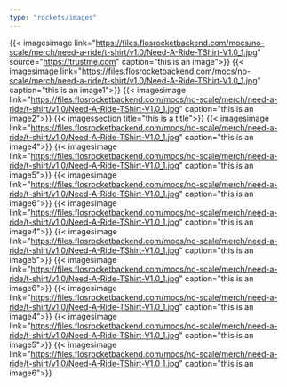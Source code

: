 ```yaml
---
type: "rockets/images"
---
```

<!--
{{< imagesimage link="https://files.flosrocketbackend.com/mocs/no-scale/merch/need-a-ride/t-shirt/v1.0/Need-A-Ride-TShirt-V1.0_1.jpg" source="https://trustme.com" caption="this is an image">}}
{{< imagessection title="this is a title">}}
-->
{{< imagesimage link="https://files.flosrocketbackend.com/mocs/no-scale/merch/need-a-ride/t-shirt/v1.0/Need-A-Ride-TShirt-V1.0_1.jpg" source="https://trustme.com" caption="this is an image">}}
{{< imagesimage link="https://files.flosrocketbackend.com/mocs/no-scale/merch/need-a-ride/t-shirt/v1.0/Need-A-Ride-TShirt-V1.0_1.jpg" caption="this is an image1">}}
{{< imagesimage link="https://files.flosrocketbackend.com/mocs/no-scale/merch/need-a-ride/t-shirt/v1.0/Need-A-Ride-TShirt-V1.0_1.jpg" caption="this is an image2">}}
{{< imagessection title="this is a title">}}
{{< imagesimage link="https://files.flosrocketbackend.com/mocs/no-scale/merch/need-a-ride/t-shirt/v1.0/Need-A-Ride-TShirt-V1.0_1.jpg" caption="this is an image4">}}
{{< imagesimage link="https://files.flosrocketbackend.com/mocs/no-scale/merch/need-a-ride/t-shirt/v1.0/Need-A-Ride-TShirt-V1.0_1.jpg" caption="this is an image5">}}
{{< imagesimage link="https://files.flosrocketbackend.com/mocs/no-scale/merch/need-a-ride/t-shirt/v1.0/Need-A-Ride-TShirt-V1.0_1.jpg" caption="this is an image6">}}
{{< imagesimage link="https://files.flosrocketbackend.com/mocs/no-scale/merch/need-a-ride/t-shirt/v1.0/Need-A-Ride-TShirt-V1.0_1.jpg" caption="this is an image4">}}
{{< imagesimage link="https://files.flosrocketbackend.com/mocs/no-scale/merch/need-a-ride/t-shirt/v1.0/Need-A-Ride-TShirt-V1.0_1.jpg" caption="this is an image5">}}
{{< imagesimage link="https://files.flosrocketbackend.com/mocs/no-scale/merch/need-a-ride/t-shirt/v1.0/Need-A-Ride-TShirt-V1.0_1.jpg" caption="this is an image6">}}
{{< imagesimage link="https://files.flosrocketbackend.com/mocs/no-scale/merch/need-a-ride/t-shirt/v1.0/Need-A-Ride-TShirt-V1.0_1.jpg" caption="this is an image4">}}
{{< imagesimage link="https://files.flosrocketbackend.com/mocs/no-scale/merch/need-a-ride/t-shirt/v1.0/Need-A-Ride-TShirt-V1.0_1.jpg" caption="this is an image5">}}
{{< imagesimage link="https://files.flosrocketbackend.com/mocs/no-scale/merch/need-a-ride/t-shirt/v1.0/Need-A-Ride-TShirt-V1.0_1.jpg" caption="this is an image6">}}